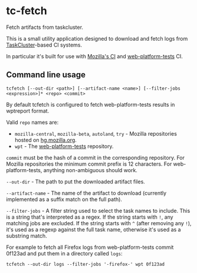 # tc-fetch

Fetch artifacts from taskcluster.

This is a small utility application designed to download and fetch
logs from [TaskCluster](https://taskcluster.net/)-based CI systems.

In particular it's built for use with [Mozilla's
CI](https://treeherder.mozilla.org) and
[web-platform-tests](https://github.com/web-platform/tests) CI.

## Command line usage

```
tcfetch [--out-dir <path>] [--artifact-name <name>] [--filter-jobs <expression>]* <repo> <commit>
```

By default tcfetch is configured to fetch web-platform-tests results
in wptreport format.

Valid `repo` names are:

* `mozilla-central`, `mozilla-beta`, `autoland`, `try` - Mozilla
  repositories hosted on [hg.mozilla.org](https://hg.mozilla.org).
* `wpt` - The [web-platform-tests](https://github.com/web-platform/tests) repository.

`commit` must be the hash of a commit in the corresponding
repository. For Mozilla repositories the minimum commit prefix is 12
characters. For web-platform-tests, anything non-ambiguous should
work.

`--out-dir` - The path to put the downloaded artifact files.

`--artifact-name` - The name of the artifact to download (currently
implemented as a suffix match on the full path).

`--filter-jobs` - A filter string used to select the task names to
include. This is a string that's interpreted as a regex. If the string
starts with `!`, any matching jobs are excluded. If the string starts
with `^` (after removing any `!`), it's used as a regexp against the
full task name, otherwise it's used as a substring match.

For example to fetch all Firefox logs from web-platform-tests commit
0f123ad and put them in a directory called `logs`:

```
tcfetch --out-dir logs --filter-jobs '-firefox-' wpt 0f123ad
```
